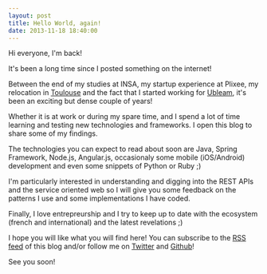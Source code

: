 ```yaml
---
layout: post
title: Hello World, again!
date: 2013-11-18 18:40:00
---
```


Hi everyone, I'm back!

It's been a long time since I posted something on the internet!

Between the end of my studies at INSA, my startup experience at Plixee, my relocation in [Toulouse](http://goo.gl/maps/LwIkY) and the fact that I started working for [Ubleam](http://ubleam.com), it's been an exciting but dense couple of years! 

Whether it is at work or during my spare time, and I spend a lot of time learning and testing new technologies and frameworks. I open this blog to share some of my findings.

The technologies you can expect to read about soon are Java, Spring Framework, Node.js, Angular.js, occasionaly some mobile (iOS/Android) development and even some snippets of Python or Ruby ;)

I'm particularly interested in understanding and digging into the REST APIs and the service oriented web so I will give you some feedback on the patterns I use and some implementations I have coded.

Finally, I love entrepreurship and I try to keep up to date with the ecosystem (french and international) and the latest revelations ;)

I hope you will like what you will find here! You can subscribe to the [RSS feed](/rss/posts.xml) of this blog and/or follow me on [Twitter](http://twitter.com/Dvins) and [Github](http://github.com/vdurmont)!

See you soon!
